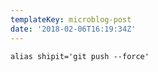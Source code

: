 ```yaml
---
templateKey: microblog-post
date: '2018-02-06T16:19:34Z'
---
```


`alias shipit='git push --force'`


